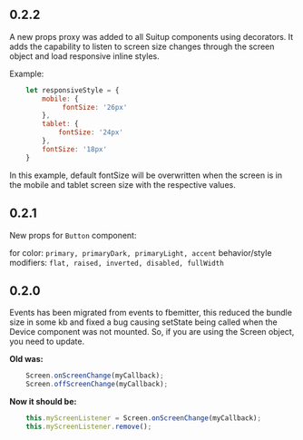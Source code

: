 ## 0.2.2

A new props proxy was added to all Suitup components using decorators. It adds the capability to listen to screen size changes through the screen object and load responsive inline styles.

Example:
```jsx
    let responsiveStyle = {
        mobile: {
             fontSize: '26px'
        },
        tablet: {
            fontSize: '24px'
        },
        fontSize: '18px'
    }
```

In this example, default fontSize will be overwritten when the screen is in the mobile and tablet screen size with the respective values.

## 0.2.1

New props for `Button` component:

for color: `primary, primaryDark, primaryLight, accent`
behavior/style modifiers: `flat, raised, inverted, disabled, fullWidth`

## 0.2.0

Events has been migrated from events to fbemitter, this reduced the bundle size in some kb and fixed a bug causing setState being called when the Device component was not mounted.
So, if you are using the Screen object, you need to update.

**Old was:**

```js
    Screen.onScreenChange(myCallback);
    Screen.offScreenChange(myCallback);
```

**Now it should be:**

```js
    this.myScreenListener = Screen.onScreenChange(myCallback);
    this.myScreenListener.remove();
```
